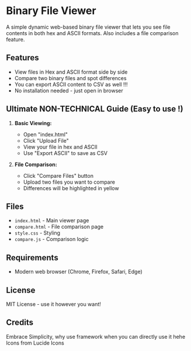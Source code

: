 # Binary File Viewer

A simple dynamic web-based binary file viewer that lets you see file contents in both hex and ASCII formats. Also includes a file comparison feature.

## Features

- View files in Hex and ASCII format side by side
- Compare two binary files and spot differences
- You can export ASCII content to CSV as well !!!
- No installation needed - just open in browser

## Ultimate NON-TECHNICAL Guide (Easy to use !)

1. **Basic Viewing:**

   - Open "index.html"
   - Click "Upload File"
   - View your file in hex and ASCII
   - Use "Export ASCII" to save as CSV

2. **File Comparison:**
   - Click "Compare Files" button
   - Upload two files you want to compare
   - Differences will be highlighted in yellow

## Files

- `index.html` - Main viewer page
- `compare.html` - File comparison page
- `style.css` - Styling
- `compare.js` - Comparison logic

## Requirements

- Modern web browser (Chrome, Firefox, Safari, Edge)

## License

MIT License - use it however you want!

## Credits

Embrace Simplicity, why use framework when you can directly use it hehe
Icons from Lucide Icons
